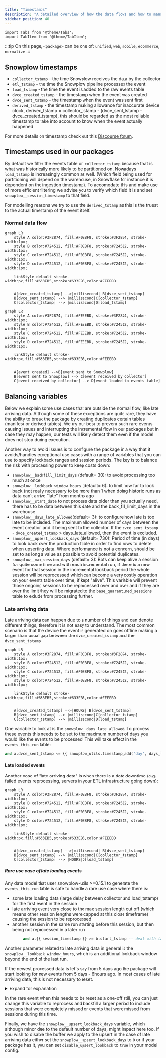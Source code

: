 ```yaml
---
title: "Timestamps"
description: "A detailed overview of how the data flows and how to manage variables for handling edge cases."
sidebar_position: 40
---
```

```mdx-code-block
import Tabs from '@theme/Tabs';
import TabItem from '@theme/TabItem';
```

:::tip
On this page, `<package>` can be one of: `unified`, `web`, `mobile`, `ecommerce`, `normalize`
:::

## Snowplow timestamps
- `collector_tstamp` - the time Snowplow receives the data by the collector
- `etl_tstamp` - the time the Snowplow pipeline processes the event
- `load_tstamp` - the time the event is added to the raw events table
- `dvce_created_tstamp` - the timestamp when the event was created
- `dvce_sent_tstamp` - the timestamp when the event was sent first
- `derived_tstamp` - the timestamp making allowance for inaccurate device clock, derived_tstamp = collector_tstamp - (dvce_sent_tstamp - dvce_created_tstamp), this should be regarded as the most reliable timestamp to take into account to know when the event actually happened

For more details on timestamp check out this [Discourse forum](https://discourse.snowplow.io/t/which-timestamp-is-the-best-to-see-when-an-event-occurred/538).

## Timestamps used in our packages
By default we filter the events table on `collector_tstamp` because that is what was historically more likely to be partitioned on. Nowadays `load_tstamp` is increasingly common as well. (Which field being used for partitioning will depend on the warehouse, in Snowflake for instance it is dependent on the ingestion timestamp). To accomodate this and make use of more efficient filtering we advise you to verify which field it is and set `snowplow__session_timestamp` to that field.

For modelling reasons we try to use the `derived_tstamp` as this is the truest to the actual timestamp of the event itself.


### Normal data flow


```mermaid
graph LR
    style A color:#3F2874, fill:#F0EBF8, stroke:#3F2874, stroke-width:1px;
    style B color:#724512, fill:#F0EBF8, stroke:#724512, stroke-width:1px;
    style C color:#724512, fill:#F0EBF8, stroke:#724512, stroke-width:1px;
    style D color:#724512, fill:#F0EBF8, stroke:#724512, stroke-width:1px;

    linkStyle default stroke-width:px,fill:#633EB5,stroke:#633EB5,color:#FEEEBD


    A[dvce_created_tstamp] -->|millisecond| B[dvce_sent_tstamp]
    B[dvce_sent_tstamp] --> |millisecond|C[collector_tstamp]
    C[collector_tstamp] --> |millisecond|D[load_tstamp] 
```

```mermaid
graph LR
    style A color:#3F2874, fill:#FEEEBD, stroke:#3F2874, stroke-width:1px;
    style B color:#724512, fill:#FEEEBD, stroke:#724512, stroke-width:1px;
    style C color:#724512, fill:#FEEEBD, stroke:#724512, stroke-width:1px;
    style D color:#724512, fill:#FEEEBD, stroke:#724512, stroke-width:1px;
    
    linkStyle default stroke-width:px,fill:#633EB5,stroke:#633EB5,color:#FEEEBD


    A[event created] -->B[event sent to Snowplow]
    B[event sent to Snowplow] --> C[event received by collector]
    C[event received by collector] --> D[event loaded to events table] 
```

## Balancing variables

Below we explain some use cases that are outside the normal flow, like late arriving data. Although some of these exceptions are quite rare, they have the ability to break the package by creating duplicates certain tables (manifest or derived tables). We try our best to prevent such rare events causing issues and interrupting the incremental flow in our packages but in case they may happen, our tests will likely detect them even if the model does not stop during execution. 

Another way to avoid issues is to configure the package in a way that it avoids/handles exceptional use cases with a range of variables that you can use to specify lookback ranges and session periods. The key is to balance the risk with processing power to keep costs down:

- `snowplow__backfill_limit_days` (default= 30): to avoid processing too much at once
- `snowplow__lookback_window_hours` (default= 6): to limit how far to look back (not really necessary to be more than 1 when doing historic runs as data can’t arrive “late” from months ago
- `snowplow__start_date` to not process data older than you actually need, there has to be data between this date and the back_fill_limit_days in the warehouse
- `snowplow__days_late_allowed`(default= 3): to configure how late is too late to be included. The maximum allowed number of days between the event creation and it being sent to the collector. If the `dvce_sent_tstamp` - `dvce_created_tstamp` > days_late_allowed, then the event is excluded.  
- `snowplow__upsert_lookback_days` (default= 730): Period of time (in days) to look back over the production table in order to find rows to delete when upserting data. Where performance is not a concern, should be set to as long a value as possible to avoid potential duplicates.
- `snowplow__max_session_days` (default= 3): Bots can keep alive a session for quite some time and with each incremental run, if there is a new event for that session in the incremental lookback period the whole session will be reprocessed which can become a very costly operation on your events table over time, if kept "alive". This variable will prevent those ongoing sessions to be reprocessed over and over and if they are over the limit they will be migrated to the `base_quarantined_sessions` table to exlude from processing further.

### Late arriving data

Late arriving data can happen due to a number of things and can denote different things, therefore it is not easy to understand. The most common scenario is that the device the event is generated on goes offline making a larger than usual gap between the `dvce_created_tstamp` and the `dvce_sent_tstamp`:

```mermaid
graph LR
    style A color:#3F2874, fill:#F0EBF8, stroke:#3F2874, stroke-width:1px;
    style B color:#724512, fill:#F0EBF8, stroke:#724512, stroke-width:1px;
    style C color:#724512, fill:#F0EBF8, stroke:#724512, stroke-width:1px;
    style D color:#724512, fill:#F0EBF8, stroke:#724512, stroke-width:1px;

    linkStyle default stroke-width:px,fill:#633EB5,stroke:#633EB5,color:#FEEEBD


    A[dvce_created_tstamp] -->|HOURS| B[dvce_sent_tstamp]
    B[dvce_sent_tstamp] --> |millisecond|C[collector_tstamp]
    C[collector_tstamp] --> |millisecond|D[load_tstamp] 
```

One variable to look at is the `snowplow__days_late_allowed`. To process these events this needs to be set to the maximum number of days you would like the events to be processed. This will take effect in the `events_this_run` table:

```sql
and a.dvce_sent_tstamp <= {{ snowplow_utils.timestamp_add('day', days_late_allowed, 'a.dvce_created_tstamp') }}
```

#### Late loaded events
Another case of "late arriving data" is when there is a data downtime (e.g. failed events reprocessing, servers in your ETL infrastructure going down):


```mermaid
graph LR
    style A color:#3F2874, fill:#F0EBF8, stroke:#3F2874, stroke-width:1px;
    style B color:#724512, fill:#F0EBF8, stroke:#724512, stroke-width:1px;
    style C color:#724512, fill:#F0EBF8, stroke:#724512, stroke-width:1px;
    style D color:#724512, fill:#F0EBF8, stroke:#724512, stroke-width:1px;

    linkStyle default stroke-width:px,fill:#633EB5,stroke:#633EB5,color:#FEEEBD


    A[dvce_created_tstamp] -->|millisecond| B[dvce_sent_tstamp]
    B[dvce_sent_tstamp] --> |millisecond|C[collector_tstamp]
    C[collector_tstamp] --> |HOURS|D[load_tstamp] 
```

##### Rare use case of late loading events
Any data model that user snowplow-utils >=0.15.1 to generate the `events_this_run` table is safe to handle a rare use case where there is:
- some late loading data (large delay between collector and load_tstamp) for the first event in the session
- late arriving event very close to the max session length cut off (which means other session lengths were capped at this close timeframe) causing the session to be reprocessed
- another session in the same run starting before this session, but then being not reprocessed in a later run

```sql
        and a.{{ session_timestamp }} >= b.start_tstamp -- deal with late loading events
```

Another parameter related to late arriving data in general is the `snowplow__lookback_window_hours`, which is an additional lookback window beyond the end of the last run. 

If the newest processed data is let's say from 5 days ago the package will start looking for new events from 5 days - 6hours ago. In most cases of late arriving data, this is not necessary to reset.

<details>
<summary>Expand for explanation</summary>
Either the new event will arrive when it arrives and the package will process it as normal new event, just later, or if the late arriving event is due to a late loaded event (bigger gap between collector and load_tstamp due to some infrastructure issues for instance) even if the data model has been processed already during the time the late arriving data is not in the warehouse, there can be longer running sessions that produce new events in subsequent runs so that the reprocessing window will usually be large enough to reprocess those missed events. 
For more details on this they can check out the docs on the [incremental logic](https://docs.snowplow.io/docs/modeling-your-data/modeling-your-data-with-dbt/dbt-advanced-usage/dbt-incremental-logic/).
</details>

In the rare event when this needs to be reset as a one-off still, you can just change this variable to reprocess and backfill a larger period to include sessions that were completely missed or events that were missed from sessions during this time.

Finally, we have the `snowplow__upsert_lookback_days` variable, which although minor due to the default number of days, might impact here too. If you wish to disable the buffer we apply to the upsert in the case of late arriving data either set the `snowplow__upsert_lookback_days` to `0` or if your package has it, you can set `disable_upsert_lookback` to `true` in your model config.
